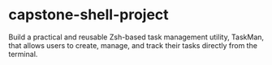 # capstone-shell-project
Build a practical and reusable Zsh-based task management utility, TaskMan, that allows users to create, manage, and track their tasks directly from the terminal. 
